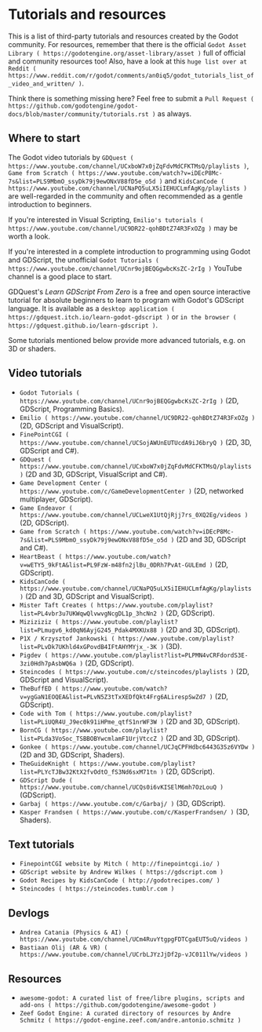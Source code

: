 

Tutorials and resources
=======================

This is a list of third-party tutorials and resources created by the Godot community. For resources, remember that there is the official `Godot Asset Library ( https://godotengine.org/asset-library/asset )` full of official and community resources too! Also, have a look at this `huge list over at Reddit ( https://www.reddit.com/r/godot/comments/an0iq5/godot_tutorials_list_of_video_and_written/ )`.

Think there is something missing here? Feel free to submit a `Pull Request ( https://github.com/godotengine/godot-docs/blob/master/community/tutorials.rst )` as always.

Where to start
--------------

The Godot video tutorials by `GDQuest ( https://www.youtube.com/channel/UCxboW7x0jZqFdvMdCFKTMsQ/playlists )`, `Game from Scratch ( https://www.youtube.com/watch?v=iDEcP8Mc-7s&list=PLS9MbmO_ssyDk79j9ewONxV88fD5e_o5d )` and `KidsCanCode ( https://www.youtube.com/channel/UCNaPQ5uLX5iIEHUCLmfAgKg/playlists )` are well-regarded in the community and often recommended as a gentle introduction to beginners.

If you're interested in Visual Scripting, `Emilio's tutorials ( https://www.youtube.com/channel/UC9DR22-qohBDtZ74R3FxOZg )` may be worth a look.

If you're interested in a complete introduction to programming using Godot and GDScript, the unofficial `Godot Tutorials ( https://www.youtube.com/channel/UCnr9ojBEQGgwbcKsZC-2rIg )` YouTube channel is a good place to start.

GDQuest's *Learn GDScript From Zero* is a free and open source interactive tutorial for absolute beginners to learn to program with Godot's GDScript language. It is available as a `desktop application ( https://gdquest.itch.io/learn-godot-gdscript )`  or `in the browser ( https://gdquest.github.io/learn-gdscript )`.

Some tutorials mentioned below provide more advanced tutorials, e.g. on 3D or shaders.

Video tutorials
---------------

- `Godot Tutorials ( https://www.youtube.com/channel/UCnr9ojBEQGgwbcKsZC-2rIg )` (2D, GDScript, Programming Basics).
- `Emilio ( https://www.youtube.com/channel/UC9DR22-qohBDtZ74R3FxOZg )` (2D, GDScript and VisualScript).
- `FinePointCGI ( https://www.youtube.com/channel/UCSojAWUnEUTUcdA9iJ6bryQ )` (2D, 3D, GDScript and C#).
- `GDQuest ( https://www.youtube.com/channel/UCxboW7x0jZqFdvMdCFKTMsQ/playlists )` (2D and 3D, GDScript, VisualScript and C#).
- `Game Development Center ( https://www.youtube.com/c/GameDevelopmentCenter )` (2D, networked multiplayer, GDScript).
- `Game Endeavor ( https://www.youtube.com/channel/UCLweX1UtQjRjj7rs_0XQ2Eg/videos )` (2D, GDScript).
- `Game from Scratch ( https://www.youtube.com/watch?v=iDEcP8Mc-7s&list=PLS9MbmO_ssyDk79j9ewONxV88fD5e_o5d )` (2D and 3D, GDScript and C#).
- `HeartBeast ( https://www.youtube.com/watch?v=wETY5_9kFtA&list=PL9FzW-m48fn2jlBu_0DRh7PvAt-GULEmd )` (2D, GDScript).
- `KidsCanCode ( https://www.youtube.com/channel/UCNaPQ5uLX5iIEHUCLmfAgKg/playlists )` (2D and 3D, GDScript and VisualScript).
- `Mister Taft Creates ( https://www.youtube.com/playlist?list=PL4vbr3u7UKWqwQlvwvgNcgDL1p_3hcNn2 )` (2D, GDScript).
- `Miziziziz ( https://www.youtube.com/playlist?list=PLmugv6_kd0qN6AyjG245_Pdak4MXKUx88 )` (2D and 3D, GDScript).
- `P1X / Krzysztof Jankowski ( https://www.youtube.com/playlist?list=PLvDk7UKhld4xGPovdB4IFtAHYMYjx_-3K )` (3D).
- `Pigdev ( https://www.youtube.com/playlist?list=PLPMN4vCRFdordS3E-3zi0Hdh7pAsbWQ6a )` (2D, GDScript).
- `Steincodes ( https://www.youtube.com/c/steincodes/playlists )` (2D, GDScript and VisualScript).
- `TheBuffED ( https://www.youtube.com/watch?v=ygGaN1EOQEA&list=PLvN5Z3tTxXEDfQkt4Frg6ALirespSwZd7 )` (2D, GDScript).
- `Code with Tom ( https://www.youtube.com/playlist?list=PLiUQR4U_J9ec0k91iHPme_qtfS1nrWF3W )` (2D and 3D, GDScript).
- `BornCG ( https://www.youtube.com/playlist?list=PLda3VoSoc_TSBBOBYwcmlamF1UrjVtccZ )` (2D and 3D, GDScript).
- `Gonkee ( https://www.youtube.com/channel/UCJqCPFHdbc6443G3Sz6VYDw )` (2D and 3D, GDScript, Shaders).
- `TheGuideKnight ( https://www.youtube.com/playlist?list=PLYcTJBw32KtX2fvOdtO_fS3Nd6sxM71tn )` (2D, GDScript).
- `GDScript Dude ( https://www.youtube.com/channel/UCQs0i6vKISElM6mh7OzLouQ )` (GDScript).
- `Garbaj ( https://www.youtube.com/c/Garbaj/ )` (3D, GDScript).
- `Kasper Frandsen ( https://www.youtube.com/c/KasperFrandsen/ )` (3D, Shaders).

Text tutorials
--------------

- `FinepointCGI website by Mitch ( http://finepointcgi.io/ )`
- `GDScript website by Andrew Wilkes ( https://gdscript.com )`
- `Godot Recipes by KidsCanCode ( http://godotrecipes.com/ )`
- `Steincodes ( https://steincodes.tumblr.com )`

Devlogs
-------

- `Andrea Catania (Physics & AI) ( https://www.youtube.com/channel/UCm4RuvYtgpgFDTCgaEUT5uQ/videos )`
- `Bastiaan Olij (AR & VR) ( https://www.youtube.com/channel/UCrbLJYzJjDf2p-vJC011lYw/videos )`

Resources
---------

- `awesome-godot: A curated list of free/libre plugins, scripts and add-ons ( https://github.com/godotengine/awesome-godot )`
- `Zeef Godot Engine: A curated directory of resources by Andre Schmitz ( https://godot-engine.zeef.com/andre.antonio.schmitz )`
